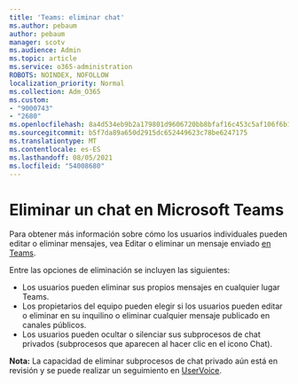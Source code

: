 ```yaml
---
title: 'Teams: eliminar chat'
ms.author: pebaum
author: pebaum
manager: scotv
ms.audience: Admin
ms.topic: article
ms.service: o365-administration
ROBOTS: NOINDEX, NOFOLLOW
localization_priority: Normal
ms.collection: Adm_O365
ms.custom:
- "9000743"
- "2680"
ms.openlocfilehash: 8a4d534eb9b2a179801d9606720bb8bfaf16c453c5af106f6b104fd0dc11cc9f
ms.sourcegitcommit: b5f7da89a650d2915dc652449623c78be6247175
ms.translationtype: MT
ms.contentlocale: es-ES
ms.lasthandoff: 08/05/2021
ms.locfileid: "54008680"
---
```

# <a name="delete-a-chat-in-microsoft-teams"></a>Eliminar un chat en Microsoft Teams

Para obtener más información sobre cómo los usuarios individuales pueden editar o eliminar mensajes, vea Editar o eliminar un mensaje enviado [en Teams](https://support.office.com/article/5f1fe604-a900-4a07-b8b7-8cf70ed6b263). 

Entre las opciones de eliminación se incluyen las siguientes:

- Los usuarios pueden eliminar sus propios mensajes en cualquier lugar Teams.
- Los propietarios del equipo pueden elegir si los usuarios pueden editar o eliminar en su inquilino o eliminar cualquier mensaje publicado en canales públicos.
- Los usuarios pueden ocultar o silenciar sus subprocesos de chat privados (subprocesos que aparecen al hacer clic en el icono Chat).

**Nota:** La capacidad de eliminar subprocesos de chat privado aún está en revisión y se puede realizar un seguimiento en [UserVoice](https://microsoftteams.uservoice.com/forums/555103-public/suggestions/33535006-delete-private-chat-threads). 